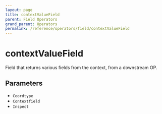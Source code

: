```yaml
---
layout: page
title: contextValueField
parent: Field Operators
grand_parent: Operators
permalink: /reference/operators/field/contextValueField
---
```


# contextValueField

Field that returns various fields from the context, from a downstream OP.

## Parameters

* `Coordtype`
* `Contextfield`
* `Inspect`
